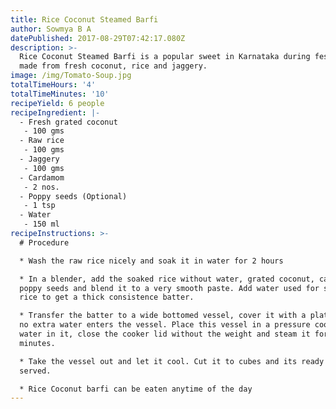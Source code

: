 ```yaml
---
title: Rice Coconut Steamed Barfi
author: Sowmya B A
datePublished: 2017-08-29T07:42:17.080Z
description: >-
  Rice Coconut Steamed Barfi is a popular sweet in Karnataka during festivals,
  made from fresh coconut, rice and jaggery.
image: /img/Tomato-Soup.jpg
totalTimeHours: '4'
totalTimeMinutes: '10'
recipeYield: 6 people
recipeIngredient: |-
  - Fresh grated coconut
   - 100 gms
  - Raw rice
   - 100 gms
  - Jaggery
   - 100 gms
  - Cardamom
   - 2 nos.
  - Poppy seeds (Optional)
   - 1 tsp
  - Water
   - 150 ml
recipeInstructions: >-
  # Procedure

  * Wash the raw rice nicely and soak it in water for 2 hours

  * In a blender, add the soaked rice without water, grated coconut, cardamom,
  poppy seeds and blend it to a very smooth paste. Add water used for soaking
  rice to get a thick consistence batter.

  * Transfer the batter to a wide bottomed vessel, cover it with a plate so that
  no extra water enters the vessel. Place this vessel in a pressure cooker with
  water in it, close the cooker lid without the weight and steam it for 15
  minutes.

  * Take the vessel out and let it cool. Cut it to cubes and its ready to be
  served. 

  * Rice Coconut barfi can be eaten anytime of the day
---
```



